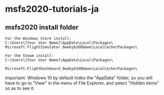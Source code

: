 # msfs2020-tutorials-ja

## msfs2020 install folder

```
For the Windows Store install:
C:\Users\[Your User Name]\AppData\Local\Packages\ Microsoft.FlightSimulator_8wekyb3d8bbwe\LocalCache\Packages\

For the Steam install:
C:\Users\[Your User Name]\AppData\Local\Packages\

Microsoft.FlightDashboard_8wekyb3d8bbwe\LocalCache\Packages\
```

Important: Windows 10 by default hides the "AppData" folder, so you will have to go to "View" in the menu of File Explorer, and select "Hidden items" so as to see it.
